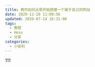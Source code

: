 ```yaml
---
title: 教你如何从零开始搭建一个属于自己的网站
date: 2020-11-20 11:09:56
updated: 2020-07-14 16:31:00
tags:
  - 教程
  - Hexo
  - 分享
categories:
  - 小安利
---
```


111